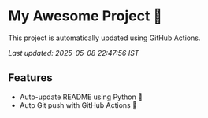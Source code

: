 # My Awesome Project 🚀

This project is automatically updated using GitHub Actions.

_Last updated: 2025-05-08 22:47:56 IST_

## Features
- Auto-update README using Python 🐍
- Auto Git push with GitHub Actions 🤖
